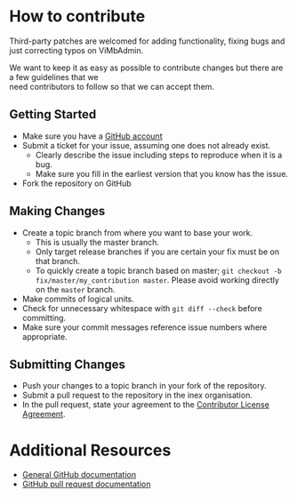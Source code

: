 # How to contribute

Third-party patches are welcomed for adding functionality, fixing bugs and just correcting typos on ViMbAdmin.

We want to keep it as easy as possible to contribute changes but there are a few guidelines that we  
need contributors to follow so that we can accept them.



## Getting Started

* Make sure you have a [GitHub account](https://github.com/signup/free)
* Submit a ticket for your issue, assuming one does not already exist.
  * Clearly describe the issue including steps to reproduce when it is a bug.
  * Make sure you fill in the earliest version that you know has the issue.
* Fork the repository on GitHub

## Making Changes

* Create a topic branch from where you want to base your work.
  * This is usually the master branch.
  * Only target release branches if you are certain your fix must be on that
    branch.
  * To quickly create a topic branch based on master; `git checkout -b
    fix/master/my_contribution master`. Please avoid working directly on the
    `master` branch.
* Make commits of logical units.
* Check for unnecessary whitespace with `git diff --check` before committing.
* Make sure your commit messages reference issue numbers where appropriate.


## Submitting Changes

* Push your changes to a topic branch in your fork of the repository.
* Submit a pull request to the repository in the inex organisation.
* In the pull request, state your agreement to the [Contributor License Agreement](https://github.com/opensolutions/ViMbAdmin/wiki/Contributor-License-Agreement).

# Additional Resources

* [General GitHub documentation](http://help.github.com/)
* [GitHub pull request documentation](http://help.github.com/send-pull-requests/)

